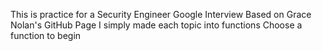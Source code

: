 This is practice for a Security Engineer Google Interview
Based on Grace Nolan's GitHub Page
I simply made each topic into functions
Choose a function to begin